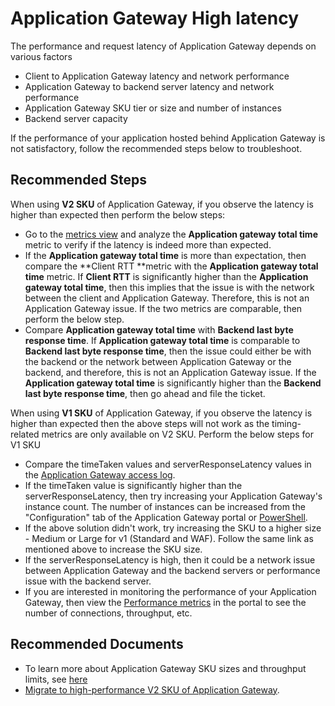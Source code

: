 <properties
    pageTitle="Application Gateway High latency issue"
    description="Self-help content for Performance - Application Gateway High latency"
    service="microsoft.network"
    resource="applicationgateways"
    authors="abshamsft"
    ms.author="absha"
    displayOrder="34"
	selfHelpType="resource"
    articleId="application-gateway-performance-high-latency"
 	resourceTags=""
	productPesIds="15922"
    supportTopicIds="32680757"
    cloudEnvironments="public,fairfax,blackforest,mooncake"
 />

# Application Gateway High latency
The performance and request latency of Application Gateway depends on various factors

* Client to Application Gateway latency and network performance
* Application Gateway to backend server latency and network performance
* Application Gateway SKU tier or size and number of instances
* Backend server capacity

If the performance of your application hosted behind Application Gateway is not satisfactory, follow the recommended steps below to troubleshoot.

## **Recommended Steps**

When using **V2 SKU** of Application Gateway, if you observe the latency is higher than expected then perform the below steps:

* Go to the [metrics view](https://docs.microsoft.com/azure/application-gateway/application-gateway-metrics#metrics-supported-by-application-gateway-v2-sku) and analyze the **Application gateway total time** metric to verify if the latency is indeed more than expected. 
* If the **Application gateway total time** is more than expectation, then compare the **Client RTT **metric with the **Application gateway total time** metric. If **Client RTT** is significantly higher than the **Application gateway total time**, then this implies that the issue is with the network between the client and Application Gateway. Therefore, this is not an Application Gateway issue. If the two metrics are comparable, then perform the below step.
* Compare **Application gateway total time** with **Backend last byte response time**. If **Application gateway total time** is comparable to **Backend last byte response time**, then the issue could either be with the backend or the network between Application Gateway or the backend, and therefore, this is not an Application Gateway issue. If the **Application gateway total time** is significantly higher than the **Backend last byte response time**, then go ahead and file the ticket.

When using **V1 SKU** of Application Gateway, if you observe the latency is higher than expected then the above steps will not work as the timing-related metrics are only available on V2 SKU. Perform the below steps for V1 SKU

- Compare the timeTaken values and serverResponseLatency values in the [Application Gateway access log](https://docs.microsoft.com/azure/application-gateway/application-gateway-diagnostics#access-log).
- If the timeTaken value is significantly higher than the serverResponseLatency, then try increasing your Application Gateway's instance count. The number of instances can be increased from the "Configuration" tab of the Application Gateway portal or [PowerShell](https://docs.microsoft.com/powershell/module/az.network/set-azapplicationgatewaysku?view=azps-2.5.0).
- If the above solution didn't work, try increasing the SKU to a higher size - Medium or Large for v1 (Standard and WAF). Follow the same link as mentioned above to increase the SKU size.
- If the serverResponseLatency is high, then it could be a network issue between Application Gateway and the backend servers or performance issue with the backend server.
- If you are interested in monitoring the performance of your Application Gateway, then view the [Performance metrics](https://docs.microsoft.com/azure/application-gateway/application-gateway-metrics) in the portal to see the number of connections, throughput, etc.

## **Recommended Documents**

* To learn more about Application Gateway SKU sizes and throughput limits, see [here](https://docs.microsoft.com/azure/application-gateway/overview#sizing)
* [Migrate to high-performance V2 SKU of Application Gateway](https://docs.microsoft.com/azure/application-gateway/migrate-v1-v2).
